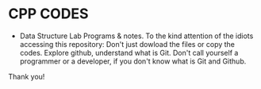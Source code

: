 # CPP CODES
- Data Structure Lab Programs & notes.
To the kind attention of the idiots accessing this repository:
Don't just dowload the files or copy the codes. Explore github, understand what is Git.
Don't call yourself a programmer or a developer, if you don't know what is Git and Github.

Thank you!
